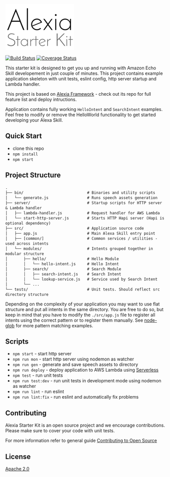 ![Alexia Starter Kit](alexia-starter-kit-logo-small.png "Alexia Starter Kit")

  [![Build Status][travis-image]][travis-url]
  [![Coverage Status][coveralls-image]][coveralls-url]

This starter kit is designed to get you up and running with Amazon Echo Skill developement in just couple of minutes. This project contains example application skeleton with unit tests, eslint config, http server startup and Lambda handler.

This project is based on [Alexia Framework](https://github.com/Accenture/alexia) - check out its repo for full feature list and deploy intructions.

Application contains fully working `HelloIntent` and `SearchIntent` examples. Feel free to modify or remove the HelloWorld functionality to get started developing your Alexa Skill.

## Quick Start

- clone this repo
- `npm install`
- `npm start`

## Project Structure

```
.
├── bin/                            # Binaries and utility scripts
│   └── generate.js                 # Runs speech assets generation
├── server/                         # Startup scripts for HTTP server & Lambda handler
│   ├── lambda-handler.js           # Request handler for AWS Lambda
│   └── start-http-server.js        # Starts HTTP Hapi server (Hapi is optional dependency)
├── src/                            # Application source code
│   ├── app.js                      # Main Alexa Skill entry point
│   ├── [common/]                   # Common services / utilities - used across intents
│   └── modules/                    # Intents grouped together in modular structure
│       ├── hello/                  # Hello Module
│       │   └── hello-intent.js     # Hello Intent
│       ├── search/                 # Search Module
│       │   ├── search-intent.js    # Search Intent
│       │   └── lookup-service.js   # Service used by Search Intent
│       └── ...
└── tests/                          # Unit tests. Should reflect src directory structure
```

Depending on the complexity of your application you may want to use flat structure and put all intents in the same directory. You are free to do so, but keep in mind that you have to modify the `./src/app.js` file to register all intents using the correct pattern or to register them manually. See [node-glob](https://github.com/isaacs/node-glob) for more pattern matching examples.

## Scripts

- `npm start` - start http server
- `npm run mon` - start http server using nodemon as watcher
- `npm run gen` - generate and save speech assets to directory
- `npm run deploy` - deploy application to AWS Lambda using [Serverless](https://serverless.com/framework/)
- `npm test` - run unit tests
- `npm run test:dev` - run unit tests in development mode using nodemon as watcher
- `npm run lint` - run eslint
- `npm run lint:fix` - run eslint and automatically fix problems

## Contributing

Alexia Starter Kit is an open source project and we encourage contributions. Please make sure to cover your code with unit tests.

For more information refer to general guide [Contributing to Open Source](https://guides.github.com/activities/contributing-to-open-source/)

## License

[Apache 2.0](LICENSE)

  [travis-image]: https://img.shields.io/travis/Accenture/alexia-starter-kit/master.svg
  [travis-url]: https://travis-ci.org/Accenture/alexia-starter-kit
  [coveralls-image]: https://coveralls.io/repos/github/Accenture/alexia-starter-kit/badge.svg?branch=master
  [coveralls-url]: https://coveralls.io/github/Accenture/alexia-starter-kit?branch=master

